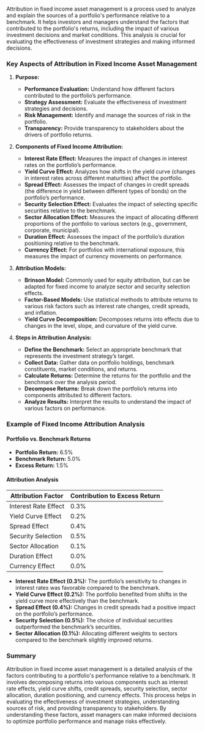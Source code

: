 Attribution in fixed income asset management is a process used to analyze and explain the sources of a portfolio's performance relative to a benchmark. It helps investors and managers understand the factors that contributed to the portfolio's returns, including the impact of various investment decisions and market conditions. This analysis is crucial for evaluating the effectiveness of investment strategies and making informed decisions.

### Key Aspects of Attribution in Fixed Income Asset Management

1. **Purpose:**
   - **Performance Evaluation:** Understand how different factors contributed to the portfolio’s performance.
   - **Strategy Assessment:** Evaluate the effectiveness of investment strategies and decisions.
   - **Risk Management:** Identify and manage the sources of risk in the portfolio.
   - **Transparency:** Provide transparency to stakeholders about the drivers of portfolio returns.

2. **Components of Fixed Income Attribution:**
   - **Interest Rate Effect:** Measures the impact of changes in interest rates on the portfolio’s performance.
   - **Yield Curve Effect:** Analyzes how shifts in the yield curve (changes in interest rates across different maturities) affect the portfolio.
   - **Spread Effect:** Assesses the impact of changes in credit spreads (the difference in yield between different types of bonds) on the portfolio’s performance.
   - **Security Selection Effect:** Evaluates the impact of selecting specific securities relative to the benchmark.
   - **Sector Allocation Effect:** Measures the impact of allocating different proportions of the portfolio to various sectors (e.g., government, corporate, municipal).
   - **Duration Effect:** Assesses the impact of the portfolio’s duration positioning relative to the benchmark.
   - **Currency Effect:** For portfolios with international exposure, this measures the impact of currency movements on performance.

3. **Attribution Models:**
   - **Brinson Model:** Commonly used for equity attribution, but can be adapted for fixed income to analyze sector and security selection effects.
   - **Factor-Based Models:** Use statistical methods to attribute returns to various risk factors such as interest rate changes, credit spreads, and inflation.
   - **Yield Curve Decomposition:** Decomposes returns into effects due to changes in the level, slope, and curvature of the yield curve.

4. **Steps in Attribution Analysis:**
   - **Define the Benchmark:** Select an appropriate benchmark that represents the investment strategy’s target.
   - **Collect Data:** Gather data on portfolio holdings, benchmark constituents, market conditions, and returns.
   - **Calculate Returns:** Determine the returns for the portfolio and the benchmark over the analysis period.
   - **Decompose Returns:** Break down the portfolio’s returns into components attributed to different factors.
   - **Analyze Results:** Interpret the results to understand the impact of various factors on performance.

### Example of Fixed Income Attribution Analysis

#### Portfolio vs. Benchmark Returns
- **Portfolio Return:** 6.5%
- **Benchmark Return:** 5.0%
- **Excess Return:** 1.5%

#### Attribution Analysis
| Attribution Factor     | Contribution to Excess Return |
|------------------------|-------------------------------|
| Interest Rate Effect   | 0.3%                          |
| Yield Curve Effect     | 0.2%                          |
| Spread Effect          | 0.4%                          |
| Security Selection     | 0.5%                          |
| Sector Allocation      | 0.1%                          |
| Duration Effect        | 0.0%                          |
| Currency Effect        | 0.0%                          |

- **Interest Rate Effect (0.3%):** The portfolio’s sensitivity to changes in interest rates was favorable compared to the benchmark.
- **Yield Curve Effect (0.2%):** The portfolio benefited from shifts in the yield curve more effectively than the benchmark.
- **Spread Effect (0.4%):** Changes in credit spreads had a positive impact on the portfolio’s performance.
- **Security Selection (0.5%):** The choice of individual securities outperformed the benchmark’s securities.
- **Sector Allocation (0.1%):** Allocating different weights to sectors compared to the benchmark slightly improved returns.

### Summary

Attribution in fixed income asset management is a detailed analysis of the factors contributing to a portfolio's performance relative to a benchmark. It involves decomposing returns into various components such as interest rate effects, yield curve shifts, credit spreads, security selection, sector allocation, duration positioning, and currency effects. This process helps in evaluating the effectiveness of investment strategies, understanding sources of risk, and providing transparency to stakeholders. By understanding these factors, asset managers can make informed decisions to optimize portfolio performance and manage risks effectively.
